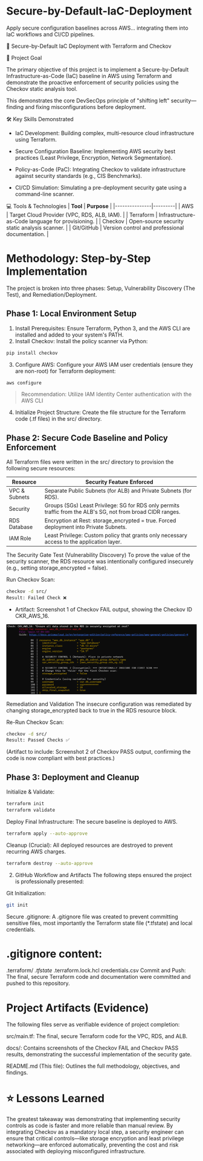 # Secure-by-Default-IaC-Deployment
Apply secure configuration baselines across AWS... integrating them into IaC workflows and CI/CD pipelines.

🚀 Secure-by-Default IaC Deployment with Terraform and Checkov

🎯 Project Goal

The primary objective of this project is to implement a Secure-by-Default Infrastructure-as-Code (IaC) baseline in AWS using Terraform and demonstrate the proactive enforcement of security policies using the Checkov static analysis tool.

This demonstrates the core DevSecOps principle of "shifting left" security—finding and fixing misconfigurations before deployment.

🛠️ Key Skills Demonstrated

- IaC Development: Building complex, multi-resource cloud infrastructure using Terraform.

- Secure Configuration Baseline: Implementing AWS security best practices (Least Privilege, Encryption, Network Segmentation).

- Policy-as-Code (PaC): Integrating Checkov to validate infrastructure against security standards (e.g., CIS Benchmarks).

- CI/CD Simulation: Simulating a pre-deployment security gate using a command-line scanner.

💻 Tools & Technologies
| **Tool**      | **Purpose** |
|---------------|---------|
| AWS           | Target Cloud Provider (VPC, RDS, ALB, IAM).      | 
| Terraform     | Infrastructure-as-Code language for provisioning.      |
| Checkov       | Open-source security static analysis scanner.      |
| Git/GitHub    | Version control and professional documentation.      |

# Methodology: Step-by-Step Implementation
The project is broken into three phases: Setup, Vulnerability Discovery (The Test), and Remediation/Deployment.

## Phase 1: Local Environment Setup
1. Install Prerequisites: Ensure Terraform, Python 3, and the AWS CLI are installed and added to your system's PATH.
2. Install Checkov: Install the policy scanner via Python:
```Bash
pip install checkov
```
3. Configure AWS: Configure your AWS IAM user credentials (ensure they are non-root) for Terraform deployment:
```Bash
aws configure
```
> Recommendation: Utilize IAM Identity Center authentication with the AWS CLI

4. Initialize Project Structure: Create the file structure for the Terraform code (.tf files) in the src/ directory.

## Phase 2: Secure Code Baseline and Policy Enforcement
All Terraform files were written in the src/ directory to provision the following secure resources:

|**Resource** |	**Security Feature Enforced** |
| ----------- | ----------------------------- |
|VPC & Subnets |	Separate Public Subnets (for ALB) and Private Subnets (for RDS). |
|Security | Groups (SGs)	Least Privilege: SG for RDS only permits traffic from the ALB's SG, not from broad CIDR ranges. |
|RDS Database |	Encryption at Rest: storage_encrypted = true. Forced deployment into Private Subnets. |
|IAM Role |	Least Privilege: Custom policy that grants only necessary access to the application layer. |

The Security Gate Test (Vulnerability Discovery)
To prove the value of the security scanner, the RDS resource was intentionally configured insecurely (e.g., setting storage_encrypted = false).

Run Checkov Scan:

```Bash
checkov -d src/
Result: Failed Check ❌
```
- Artifact: Screenshot 1 of Checkov FAIL output, showing the Checkov ID CKR_AWS_16.

![Artifact 1: Screenshot 1 of Checkov FAIL output](/docs/CKV_AWS_16-Failed.png)

Remediation and Validation
The insecure configuration was remediated by changing storage_encrypted back to true in the RDS resource block.

Re-Run Checkov Scan:
```Bash
checkov -d src/
Result: Passed Checks ✅
```
(Artifact to include: Screenshot 2 of Checkov PASS output, confirming the code is now compliant with best practices.)

## Phase 3: Deployment and Cleanup
Initialize & Validate:

```Bash
terraform init
terraform validate
```
Deploy Final Infrastructure: The secure baseline is deployed to AWS.

```Bash
terraform apply --auto-approve
```
Cleanup (Crucial): All deployed resources are destroyed to prevent recurring AWS charges.

```Bash
terraform destroy --auto-approve
```
2. GitHub Workflow and Artifacts
The following steps ensured the project is professionally presented:

Git Initialization:

```Bash
git init
```
Secure .gitignore: A .gitignore file was created to prevent committing sensitive files, most importantly the Terraform state file (*.tfstate) and local credentials.

# .gitignore content:
.terraform/
*.tfstate*
.terraform.lock.hcl
credentials.csv
Commit and Push: The final, secure Terraform code and documentation were committed and pushed to this repository.

# Project Artifacts (Evidence)
The following files serve as verifiable evidence of project completion:

src/main.tf: The final, secure Terraform code for the VPC, RDS, and ALB.

docs/: Contains screenshots of the Checkov FAIL and Checkov PASS results, demonstrating the successful implementation of the security gate.

README.md (This file): Outlines the full methodology, objectives, and findings.

# ⭐ Lessons Learned
The greatest takeaway was demonstrating that implementing security controls as code is faster and more reliable than manual review. By integrating Checkov as a mandatory local step, a security engineer can ensure that critical controls—like storage encryption and least privilege networking—are enforced automatically, preventing the cost and risk associated with deploying misconfigured infrastructure.
